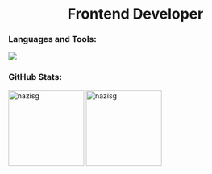<h1 align="center">Frontend Developer</h1>

<h3 align="left">Languages and Tools:</h3>
<div align="left">
  <img src="https://skillicons.dev/icons?i=html,css,bootstrap,sass,tailwind,js,ts,react,redux,nodejs,babel,webpack,npm,git,postman,figma"/>
</div>

<h3 align="left">GitHub Stats:</h3>
<div align="left">
  <img src="https://github-readme-stats.vercel.app/api/top-langs/?username=nazisg&theme=vue-dark&hide_border=false&include_all_commits=false&count_private=true&layout=compact" alt="nazisg" height="150"/>
  <img src="https://github-readme-stats.vercel.app/api?username=nazisg&theme=vue-dark&hide_border=false&include_all_commits=false&count_private=true" alt="nazisg" height="150"/>
</div>
